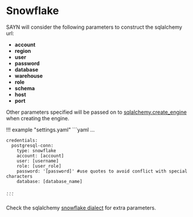 # Snowflake

SAYN will consider the following parameters to construct the sqlalchemy url:

- **account**
- **region**
- **user**
- **password**
- **database**
- **warehouse**
- **role**
- **schema**
- **host**
- **port**

Other parameters specified will be passed on to 
[sqlalchemy.create_engine](https://docs.sqlalchemy.org/en/13/core/engines.html#sqlalchemy.create_engine)
when creating the engine.

!!! example "settings.yaml"
    ```yaml
    ...
    
    credentials:
      postgresql-conn:
        type: snowflake
        account: [account]
        user: [username]
        role: [user_role]
        password: '[password]' #use quotes to avoid conflict with special characters
        database: [database_name]
    
    ...
    ```

Check the sqlalchemy [snowflake dialect](https://docs.snowflake.com/en/user-guide/sqlalchemy.html)
for extra parameters.
